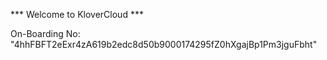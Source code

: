 *** Welcome to KloverCloud ***

On-Boarding No: &#34;4hhFBFT2eExr4zA619b2edc8d50b9000174295fZ0hXgajBp1Pm3jguFbht&#34;
